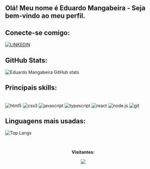 ## Olá! Meu nome é Eduardo Mangabeira - Seja bem-vindo ao meu perfil.

## Conecte-se comigo:

[![LINKEDIN](https://img.shields.io/badge/LinkedIn-0077B5?style=for-the-badge&logo=linkedin&logoColor=white)](https://www.linkedin.com/in/eduardomangabeira/)


## GitHub Stats:

![Eduardo Mangabeira GitHub stats](https://github-readme-stats.vercel.app/api?username=mangabeiraeduardo&show_icons=true&theme=dark)

## Principais skills:

<div style = "display: inline_block"><br/>
<img align= "center" alt="html5" src = "https://img.shields.io/badge/HTML5-E34F26?style=for-the-badge&logo=html5&logoColor=white">
<img align= "center" alt="css3" src = "https://img.shields.io/badge/CSS3-1572B6?style=for-the-badge&logo=css3&logoColor=white">
<img align= "center" alt="javascript" src = "https://img.shields.io/badge/JavaScript-323330?style=for-the-badge&logo=javascript&logoColor=F7DF1E">
<img align= "center" alt="typescript" src = "https://img.shields.io/badge/TypeScript-007ACC?style=for-the-badge&logo=typescript&logoColor=white">
<img align= "center" alt="react" src = "https://img.shields.io/badge/React-20232A?style=for-the-badge&logo=react&logoColor=61DAFB">
<img align= "center" alt="node.js" src ="https://img.shields.io/badge/Node.js-43853D?style=for-the-badge&logo=node.js&logoColor=white">
<img align= "center" alt="git" src ="https://img.shields.io/badge/GIT-E44C30?style=for-the-badge&logo=git&logoColor=white">

</div>

## Linguagens mais usadas:

![Top Langs](https://github-readme-stats.vercel.app/api/top-langs/?username=mangabeiraeduardo&layout=compact&theme=dark)

<div align ="center">
<br><p align="center"><b>Visitantes:</b></p> 
<p align = "center"><img align ="center" src = "https://profile-counter.glitch.me/{mangabeiraeduardo}/count.svg">

</p>

</div>
